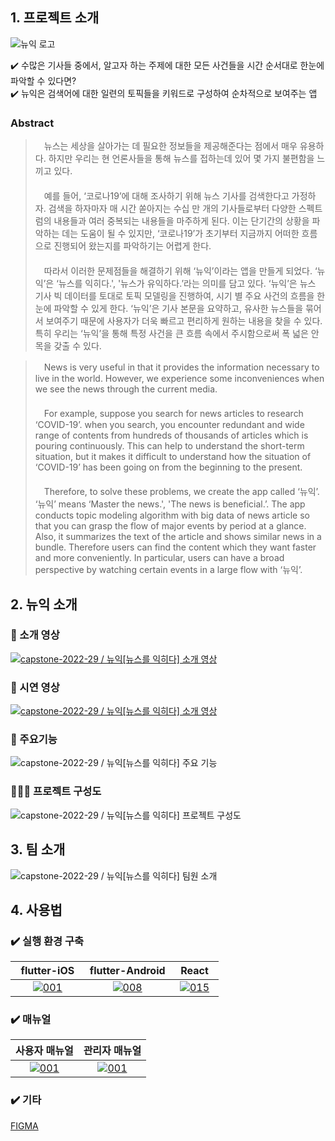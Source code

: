## 1. 프로젝트 소개
![뉴익 로고](https://user-images.githubusercontent.com/55417591/161069626-50a79398-abd8-47d5-9a57-e7b91a5a83b0.jpeg)

✔️ 수많은 기사들 중에서, 알고자 하는 주제에 대한 모든 사건들을 시간 순서대로 한눈에 파악할 수 있다면?  
✔️ 뉴익은 검색어에 대한 일련의 토픽들을 키워드로 구성하여 순차적으로 보여주는 앱

### Abstract
>  　뉴스는 세상을 살아가는 데 필요한 정보들을 제공해준다는 점에서 매우 유용하다. 하지만 우리는 현 언론사들을 통해 뉴스를 접하는데 있어 몇 가지 불편함을 느끼고 있다.  
>  　　  
>  　예를 들어, ‘코로나19’에 대해 조사하기 위해 뉴스 기사를 검색한다고 가정하자. 검색을 하자마자 매 시간 쏟아지는 수십 만 개의 기사들로부터 다양한 스펙트럼의 내용들과 여러 중복되는 내용들을 마주하게 된다. 이는 단기간의 상황을 파악하는 데는 도움이 될 수 있지만, ‘코로나19’가 초기부터 지금까지 어떠한 흐름으로 진행되어 왔는지를 파악하기는 어렵게 한다.  
>  　　  
>  　따라서 이러한 문제점들을 해결하기 위해 ‘뉴익’이라는 앱을 만들게 되었다. ‘뉴익’은 ‘뉴스를 익히다.', '뉴스가 유익하다.’라는 의미를 담고 있다. ‘뉴익’은 뉴스 기사 빅 데이터를 토대로 토픽 모델링을 진행하여, 시기 별 주요 사건의 흐름을 한눈에 파악할 수 있게 한다. ‘뉴익’은 기사 본문을 요약하고, 유사한 뉴스들을 묶어서 보여주기 때문에 사용자가 더욱 빠르고 편리하게 원하는 내용을 찾을 수 있다. 특히 우리는 ‘뉴익’을 통해 특정 사건을 큰 흐름 속에서 주시함으로써 폭 넓은 안목을 갖출 수 있다.

  
> 　News is very useful in that it provides the information necessary to live in the world. However, we experience some inconveniences when we see the news through the current media.  
> 　　  
> 　For example, suppose you search for news articles to research ‘COVID-19’. when you search, you encounter redundant and wide range of contents from hundreds of thousands of articles which is pouring continuously. This can help to understand the short-term situation, but it makes it difficult to understand how the situation of  ‘COVID-19’ has been going on from the beginning to the present.  
> 　　  
> 　Therefore, to solve these problems, we create the app called ‘뉴익’. ‘뉴익’ means ‘Master the news.', 'The news is beneficial.’. The app conducts topic modeling algorithm with big data of news article so that you can grasp the flow of major events by period at a glance. Also, it summarizes the text of the article and shows similar news in a bundle. Therefore users can find the content which they want faster and more conveniently. In particular, users can have a broad perspective by watching certain events in a large flow with ‘뉴익’.

## 2. 뉴익 소개
### 📌 소개 영상
[![capstone-2022-29 / 뉴익[뉴스를 익히다] 소개 영상](https://user-images.githubusercontent.com/55418359/161452259-61e5afb4-23f8-4b20-b290-d81b9470706b.jpeg)](https://youtu.be/TEmlbx04ibs "capstone-2022-29 / 뉴익[뉴스를 익히다] 소개 영상")

### 📌 시연 영상
[![capstone-2022-29 / 뉴익[뉴스를 익히다] 소개 영상](https://user-images.githubusercontent.com/54919662/170021537-a30b9c21-3d3a-425b-b29f-b5332e71756b.png)](https://youtu.be/L-2W3RsrU4s "capstone-2022-29 / 뉴익[뉴스를 익히다] 시연 영상")

### 🚀 주요기능
![capstone-2022-29 / 뉴익[뉴스를 익히다] 주요 기능](https://user-images.githubusercontent.com/54919662/170027346-409d8062-aab6-4466-adf2-638d2ecb25ac.png)

### 👩🏻‍💻 프로젝트 구성도
![capstone-2022-29 / 뉴익[뉴스를 익히다] 프로젝트 구성도](https://user-images.githubusercontent.com/54919662/170020896-d247083b-ecf3-458d-8ef7-3c969e4c75de.png)

## 3. 팀 소개
![capstone-2022-29 / 뉴익[뉴스를 익히다] 팀원 소개](https://user-images.githubusercontent.com/54919662/170028107-ae24f934-6854-4064-8679-ed927d2402c6.png)

## 4. 사용법
### ✔️  실행 환경 구축
| &nbsp;&nbsp;flutter-iOS&nbsp;&nbsp; | flutter-Android | &nbsp;&nbsp;React&nbsp;&nbsp; |
|:---:|:---:|:---:|
|[![001](https://user-images.githubusercontent.com/54919662/170016766-842a2e8d-f7c4-47c2-9a30-6c381c724caf.png)](https://www.miricanvas.com/v/114qcfo)|[![008](https://user-images.githubusercontent.com/54919662/170001330-1056c0d6-2398-43eb-844e-372a32e93767.png)](https://www.miricanvas.com/v/1153cuh )|[![015](https://user-images.githubusercontent.com/54919662/170001351-c287e336-19d3-4807-a487-df9414c59337.png)](https://www.miricanvas.com/v/1153dbo)|

### ✔️ 매뉴얼
| 사용자 매뉴얼 | 관리자 매뉴얼 |
|:---:|:---:|
|[![001](https://user-images.githubusercontent.com/54919662/170018721-c1376ed6-8223-4a14-9fb3-79905464f134.png)](https://www.miricanvas.com/v/114fygg)|[![001](https://user-images.githubusercontent.com/54919662/170019895-ee020678-7550-41f6-8ea6-2d07f399dbe1.png)](https://www.miricanvas.com/design/114npv9)|
### ✔️ 기타
[FIGMA](https://www.figma.com/file/XKdWW52raly6bt1g75ldjE/%EB%89%B4%EC%9D%B5-UI "뉴익의 UI")
